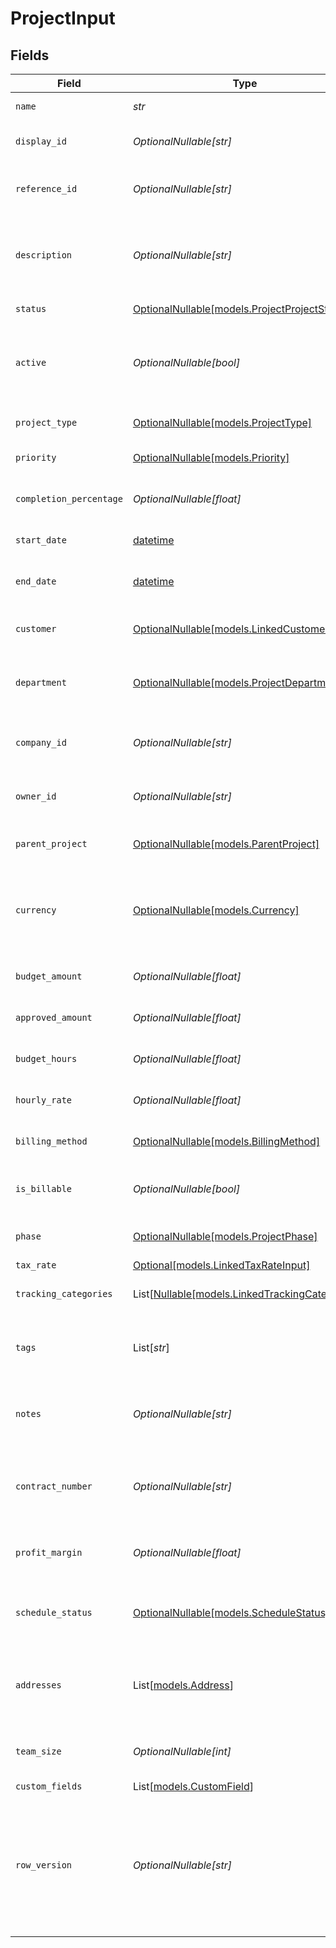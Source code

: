 # ProjectInput


## Fields

| Field                                                                                                                                      | Type                                                                                                                                       | Required                                                                                                                                   | Description                                                                                                                                | Example                                                                                                                                    |
| ------------------------------------------------------------------------------------------------------------------------------------------ | ------------------------------------------------------------------------------------------------------------------------------------------ | ------------------------------------------------------------------------------------------------------------------------------------------ | ------------------------------------------------------------------------------------------------------------------------------------------ | ------------------------------------------------------------------------------------------------------------------------------------------ |
| `name`                                                                                                                                     | *str*                                                                                                                                      | :heavy_check_mark:                                                                                                                         | Name of the project                                                                                                                        | Website Redesign Project                                                                                                                   |
| `display_id`                                                                                                                               | *OptionalNullable[str]*                                                                                                                    | :heavy_minus_sign:                                                                                                                         | User-friendly project identifier                                                                                                           | PROJ-001                                                                                                                                   |
| `reference_id`                                                                                                                             | *OptionalNullable[str]*                                                                                                                    | :heavy_minus_sign:                                                                                                                         | External reference identifier for the project                                                                                              | WD-REF-2024-001                                                                                                                            |
| `description`                                                                                                                              | *OptionalNullable[str]*                                                                                                                    | :heavy_minus_sign:                                                                                                                         | Detailed description of the project                                                                                                        | Complete redesign of the company website including new branding and improved user experience                                               |
| `status`                                                                                                                                   | [OptionalNullable[models.ProjectProjectStatus]](../models/projectprojectstatus.md)                                                         | :heavy_minus_sign:                                                                                                                         | Current status of the project                                                                                                              | active                                                                                                                                     |
| `active`                                                                                                                                   | *OptionalNullable[bool]*                                                                                                                   | :heavy_minus_sign:                                                                                                                         | Indicates whether the project is currently active or inactive                                                                              | true                                                                                                                                       |
| `project_type`                                                                                                                             | [OptionalNullable[models.ProjectType]](../models/projecttype.md)                                                                           | :heavy_minus_sign:                                                                                                                         | Type or category of the project                                                                                                            | client_project                                                                                                                             |
| `priority`                                                                                                                                 | [OptionalNullable[models.Priority]](../models/priority.md)                                                                                 | :heavy_minus_sign:                                                                                                                         | Priority level of the project                                                                                                              | high                                                                                                                                       |
| `completion_percentage`                                                                                                                    | *OptionalNullable[float]*                                                                                                                  | :heavy_minus_sign:                                                                                                                         | Percentage of project completion (0-100)                                                                                                   | 75.5                                                                                                                                       |
| `start_date`                                                                                                                               | [datetime](https://docs.python.org/3/library/datetime.html#datetime-objects)                                                               | :heavy_minus_sign:                                                                                                                         | Start date of the project                                                                                                                  | 2024-01-15                                                                                                                                 |
| `end_date`                                                                                                                                 | [datetime](https://docs.python.org/3/library/datetime.html#datetime-objects)                                                               | :heavy_minus_sign:                                                                                                                         | Expected or actual end date of the project                                                                                                 | 2024-06-30                                                                                                                                 |
| `customer`                                                                                                                                 | [OptionalNullable[models.LinkedCustomerInput]](../models/linkedcustomerinput.md)                                                           | :heavy_minus_sign:                                                                                                                         | The customer this entity is linked to.                                                                                                     |                                                                                                                                            |
| `department`                                                                                                                               | [OptionalNullable[models.ProjectDepartment]](../models/projectdepartment.md)                                                               | :heavy_minus_sign:                                                                                                                         | Department or organizational unit associated with the project                                                                              |                                                                                                                                            |
| `company_id`                                                                                                                               | *OptionalNullable[str]*                                                                                                                    | :heavy_minus_sign:                                                                                                                         | The company ID the transaction belongs to                                                                                                  | 12345                                                                                                                                      |
| `owner_id`                                                                                                                                 | *OptionalNullable[str]*                                                                                                                    | :heavy_minus_sign:                                                                                                                         | ID of the user who owns/manages this project                                                                                               | 12345                                                                                                                                      |
| `parent_project`                                                                                                                           | [OptionalNullable[models.ParentProject]](../models/parentproject.md)                                                                       | :heavy_minus_sign:                                                                                                                         | Parent project if this is a subproject                                                                                                     |                                                                                                                                            |
| `currency`                                                                                                                                 | [OptionalNullable[models.Currency]](../models/currency.md)                                                                                 | :heavy_minus_sign:                                                                                                                         | Indicates the associated currency for an amount of money. Values correspond to [ISO 4217](https://en.wikipedia.org/wiki/ISO_4217).         | USD                                                                                                                                        |
| `budget_amount`                                                                                                                            | *OptionalNullable[float]*                                                                                                                  | :heavy_minus_sign:                                                                                                                         | Total budgeted amount for the project                                                                                                      | 50000                                                                                                                                      |
| `approved_amount`                                                                                                                          | *OptionalNullable[float]*                                                                                                                  | :heavy_minus_sign:                                                                                                                         | Approved budget amount for the project                                                                                                     | 48000                                                                                                                                      |
| `budget_hours`                                                                                                                             | *OptionalNullable[float]*                                                                                                                  | :heavy_minus_sign:                                                                                                                         | Total budgeted hours for the project                                                                                                       | 400                                                                                                                                        |
| `hourly_rate`                                                                                                                              | *OptionalNullable[float]*                                                                                                                  | :heavy_minus_sign:                                                                                                                         | Default hourly rate for project work                                                                                                       | 125                                                                                                                                        |
| `billing_method`                                                                                                                           | [OptionalNullable[models.BillingMethod]](../models/billingmethod.md)                                                                       | :heavy_minus_sign:                                                                                                                         | Method used for billing this project                                                                                                       | time_and_materials                                                                                                                         |
| `is_billable`                                                                                                                              | *OptionalNullable[bool]*                                                                                                                   | :heavy_minus_sign:                                                                                                                         | Indicates if the project is billable to the customer                                                                                       | true                                                                                                                                       |
| `phase`                                                                                                                                    | [OptionalNullable[models.ProjectPhase]](../models/projectphase.md)                                                                         | :heavy_minus_sign:                                                                                                                         | Current phase of the project lifecycle                                                                                                     | execution                                                                                                                                  |
| `tax_rate`                                                                                                                                 | [Optional[models.LinkedTaxRateInput]](../models/linkedtaxrateinput.md)                                                                     | :heavy_minus_sign:                                                                                                                         | N/A                                                                                                                                        |                                                                                                                                            |
| `tracking_categories`                                                                                                                      | List[[Nullable[models.LinkedTrackingCategory]](../models/linkedtrackingcategory.md)]                                                       | :heavy_minus_sign:                                                                                                                         | A list of linked tracking categories.                                                                                                      |                                                                                                                                            |
| `tags`                                                                                                                                     | List[*str*]                                                                                                                                | :heavy_minus_sign:                                                                                                                         | Tags associated with the project                                                                                                           | [<br/>"website",<br/>"redesign",<br/>"urgent"<br/>]                                                                                        |
| `notes`                                                                                                                                    | *OptionalNullable[str]*                                                                                                                    | :heavy_minus_sign:                                                                                                                         | Additional notes about the project                                                                                                         | Client has requested modern design with mobile-first approach                                                                              |
| `contract_number`                                                                                                                          | *OptionalNullable[str]*                                                                                                                    | :heavy_minus_sign:                                                                                                                         | Contract or agreement number associated with the project                                                                                   | CNT-2024-001                                                                                                                               |
| `profit_margin`                                                                                                                            | *OptionalNullable[float]*                                                                                                                  | :heavy_minus_sign:                                                                                                                         | Expected profit margin percentage for the project                                                                                          | 15.5                                                                                                                                       |
| `schedule_status`                                                                                                                          | [OptionalNullable[models.ScheduleStatus]](../models/schedulestatus.md)                                                                     | :heavy_minus_sign:                                                                                                                         | Current status of project schedule compared to plan                                                                                        | on_schedule                                                                                                                                |
| `addresses`                                                                                                                                | List[[models.Address](../models/address.md)]                                                                                               | :heavy_minus_sign:                                                                                                                         | An array of addresses associated with the project (billing, job site, etc.)                                                                |                                                                                                                                            |
| `team_size`                                                                                                                                | *OptionalNullable[int]*                                                                                                                    | :heavy_minus_sign:                                                                                                                         | Number of team members assigned to the project                                                                                             | 8                                                                                                                                          |
| `custom_fields`                                                                                                                            | List[[models.CustomField](../models/customfield.md)]                                                                                       | :heavy_minus_sign:                                                                                                                         | N/A                                                                                                                                        |                                                                                                                                            |
| `row_version`                                                                                                                              | *OptionalNullable[str]*                                                                                                                    | :heavy_minus_sign:                                                                                                                         | A binary value used to detect updates to a object and prevent data conflicts. It is incremented each time an update is made to the object. | 1-12345                                                                                                                                    |